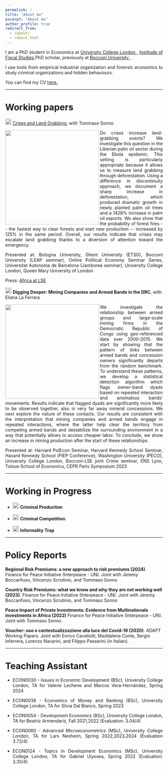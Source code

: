 ```yaml
---
permalink: /
title: "About me"
excerpt: "About me"
author_profile: true
redirect_from: 
  - /about/
  - /about.html
---
```




<p style='text-align: justify;'> I am a PhD student in Economics at <a href="https://www.ucl.ac.uk/economics/ucl-department-economics"> University College London </a>, <a href="https://ifs.org.uk"> Institude of Fiscal Studies </a> PhD scholar, previously at <a href="https://www.unibocconi.it/wps/wcm/connect/Bocconi/SitoPubblico_IT/Albero+di+navigazione/Home/"> Bocconi University </a>. </p>

<p style='text-align: justify;'> I use tools from empirical industrial organization and forensic economics to study criminal organizations and hidden behaviours.</p>

<p style='text-align: justify;'> You can find my CV <a href="https://davidezufacchi.github.io/cv_052023.pdf"> here. </a> </p>

- - - -

Working papers 
===========================


<img width="20" alt="Screenshot 2022-11-22 at 16 40 38" src="https://user-images.githubusercontent.com/103354008/203371510-ce0ff46a-5f7a-43eb-bd71-821c8f1c7930.png"> <a href="https://davidezufacchi.github.io/Ebola_SonnoZufacchi.pdf"> Crises and Land Grabbing</a>, with Tommaso Sonno

<p style='text-align: justify;'> <img align="left" width="300" height="300" src="/DavideZufacchi.github.io/graph_10km_website.jpeg" /> Do crises increase land-grabbing events? We investigate this question in the Liberian palm oil sector during the Ebola epidemic. This setting is particularly appropriate because it allows us to measure land grabbing through deforestation. Using a difference in discontinuity approach, we document a sharp increase in deforestation, which produced dramatic growth in newly planted palm oil trees and a 1428% increase in palm oil exports. We also show that the probability of forest fires -- the fastest way to clear forests and start new production -- increased by 125% in the same period. Overall, our results indicate that crises may escalate land grabbing thanks to a diversion of attention toward the emergency. </p>

<p style='text-align: justify;'> Presented at: Bologna University, Ghent University (ETSG), Bocconi University (LEAP seminar), Online Political Economy Seminar Series, Universitat Autonoma de Barcelona (Jamboree seminar), University College London, Queen Mary University of London </p>
    
Press: <a href="https://blogs.lse.ac.uk/africaatlse/2022/03/18/how-multinationals-exploited-a-health-ebola-crisis-accelerate-deforestation-liberia-capitalism/"> Africa at LSE </a>


<img width="20" alt="Screenshot 2022-11-22 at 16 40 38" src="https://user-images.githubusercontent.com/103354008/203371510-ce0ff46a-5f7a-43eb-bd71-821c8f1c7930.png"> **Digging Deeper: Mining Companies and Armed Bands in the DRC**, with Eliana La Ferrara
  
<p style='text-align: justify;'> <img align="left" width="300" height="300" src="/DavideZufacchi.github.io/Links.png" />   We investigate the relationship between armed groups and large-scale mining firms in the Democratic Republic of Congo using geo-referenced data over 2000-2015. We start by showing that the pattern of links between armed bands and concession owners significantly departs from the random benchmark. To understand these patterns, we develop a statistical detection algorithm which flags owner-band dyads based on repeated interaction and anomalous bands' movements. Results indicate that flagged dyads are significantly more likely to be observed together, also in very far away mineral concessions. We next explore the nature of these contacts. Our results are consistent with the interpretation that mining companies and armed bands engage in repeated interactions, where the latter help clear the territory from competing armed bands and destabilize the surrounding environment in a way that potentially allows to access cheaper labor. To conclude, we show an increase in mining production after the start of these relationships. </p>
          
<p style='text-align: justify;'> Presented at: Harvard PolEcon Seminar, Harvard Kennedy School Seminar, Havard Kennedy School (PIEP Conference), Washington University (PECO), University College London, Bocconi-LSE joint Crime seminar, ENS Lyon, Toloue School of Economics, CEPR Paris Symposium 2023 </p>

- - - -

Working in Progress 
===========================
      
* <img width="20" alt="Screenshot 2022-11-22 at 16 40 38" src="https://user-images.githubusercontent.com/103354008/203371510-ce0ff46a-5f7a-43eb-bd71-821c8f1c7930.png">  **Criminal Production**

* <img width="20" alt="Screenshot 2022-11-22 at 16 40 38" src="https://user-images.githubusercontent.com/103354008/203371510-ce0ff46a-5f7a-43eb-bd71-821c8f1c7930.png">  **Criminal Competition**
      
* <img width="20" alt="Screenshot 2022-11-22 at 16 40 38" src="https://user-images.githubusercontent.com/103354008/203371510-ce0ff46a-5f7a-43eb-bd71-821c8f1c7930.png"> **Informality Trap**

- - - -

Policy Reports
===========================

 **Regional Risk Premiums: a new approach to risk premiums (2024)**. Finance for Peace Initiative (Interpeace - UN). Joint with Jeremy Boccanfuso, Vincenzo Scrutinio, and Tommaso Sonno 
      
 **Country Risk Premiums: what we know and why they are not working well (2023)**. Finance for Peace Initiative (Interpeace - UN). Joint with Jeremy Boccanfuso, Vincenzo Scrutinio, and Tommaso Sonno 
      
 **Peace Impact of Private Investments: Evidence from Multinationals investments in Africa (2022)** Finance for Peace Initiative (Interpeace - UN). Joint with Tommaso Sonno. 

 **Voucher: uso e contestualizzazione alla luce del Covid-19 (2020)**. ADAPT Working Papers. Joint with Enrico Cavallotti, Maddalena Conte, Sergio Inferrera, Lorenzo Navarini, and Filippo Passerini (in Italian).

- - - -

Teaching Assistant
=======

* <p style='text-align: justify;'> ECON0030 - Issues in Economic Development (BSc), University College London, TA for Valerie Lechene and Marcos Vera-Hernández, Spring 2024 </p>

* <p style='text-align: justify;'> ECON0038 - Economics of Money and Banking (BSc), University College London, TA for Silvia Dal Bianco, Spring 2023 </p>

* <p style='text-align: justify;'> ECON0054 - Development Economics (BSc), University College London, TA for Beatriz Armendariz, Fall 2021,2022 (Evaluation: 3.04/4) </p>

* <p style='text-align: justify;'> ECON0060 - Advanced Microeconometrics (MSc), University College London, TA for Lars Nesheim, Spring 2022,2023,2024 (Evaluation 3.72/4) </p>

* <p style='text-align: justify;'> ECON0124 - Topics in Development Economics (MSc), University College London, TA for Gabriel Ulyssea, Spring 2022 (Evaluation: 3.35/4) </p>
  


